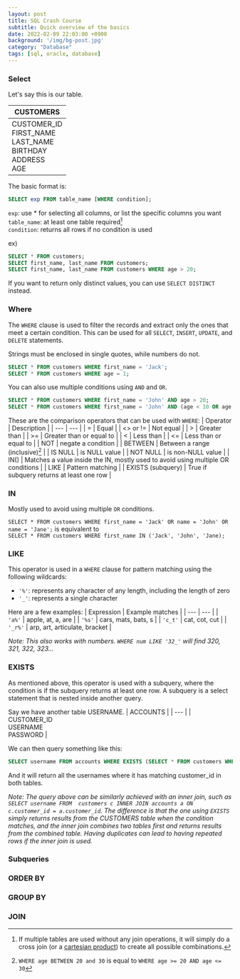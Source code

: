 ```yaml
---
layout: post
title: SQL Crash Course
subtitle: Quick overview of the basics
date: 2022-02-09 22:03:00 +0900
background: '/img/bg-post.jpg'
category: "Database"
tags: [sql, oracle, database]
---
```


### Select

Let's say this is our table.

| CUSTOMERS |
| --- |
| CUSTOMER_ID<br>FIRST_NAME<br>LAST_NAME<br>BIRTHDAY<br>ADDRESS<br>AGE |


The basic format is:
```sql
SELECT exp FROM table_name [WHERE condition];
```

`exp`: use * for selecting all columns, or list the specific columns you want  
`table_name`: at least one table required[^1]  
`condition`: returns all rows if no condition is used

ex)
```sql
SELECT * FROM customers;
SELECT first_name, last_name FROM customers;
SELECT first_name, last_name FROM customers WHERE age > 20;
```

If you want to return only distinct values, you can use `SELECT DISTINCT` instead. 

### Where
The `WHERE` clause is used to filter the records and extract only the ones that meet a certain condition. This can be used for all `SELECT`, `INSERT`, `UPDATE`, and `DELETE` statements. 

Strings must be enclosed in single quotes, while numbers do not. 
```sql
SELECT * FROM customers WHERE first_name = 'Jack';
SELECT * FROM customers WHERE age = 1;
```

You can also use multiple conditions using `AND` and `OR`.
```sql
SELECT * FROM customers WHERE first_name = 'John' AND age > 20;
SELECT * FROM customers WHERE first_name = 'John' AND (age < 10 OR age > 30);
```

These are the comparison operators that can be used with `WHERE`:
| Operator | Description |
| --- | --- |
| = | Equal | 
| <> or != | Not equal |
| > | Greater than |
| >= | Greater than or equal to |
| < | Less than |
| <= | Less than or equal to |
| NOT | negate a condition |
| BETWEEN | Between a range (inclusive)[^2] |
| IS NULL | is NULL value |
| NOT NULL | is  non-NULL value |
| IN() | Matches a value inside the IN, mostly used to avoid using multiple OR conditions |
| LIKE | Pattern matching |
| EXISTS (subquery) | True if subquery returns at least one row |

### IN
Mostly used to avoid using multiple `OR` conditions.

`SELECT * FROM customers WHERE first_name = 'Jack' OR name = 'John' OR name = 'Jane';` is equivalent to   
`SELECT * FROM customers WHERE first_name IN ('Jack', 'John', 'Jane);`

### LIKE
This operator is used in a `WHERE` clause for pattern matching using the following wildcards:
* `'%'`: represents any character of any length, including the length of zero
* `'_'`: represents a single character

Here are a few examples:
| Expression | Example matches |
| --- | --- |
| `'a%'` | apple, at, a, are |
| `'%s'` | cars, mats, bats, s |
| `'c_t'` | cat, cot, cut |
| `'_r%'` | arp, art, articulate, bracket |

*Note: This also works with numbers. `WHERE num LIKE '32_'` will find 320, 321, 322, 323...*

### EXISTS
As mentioned above, this operator is used with a subquery, where the condition is if the subquery returns at least one row. A subquery is a select statement that is nested inside another query. 

Say we have another table USERNAME.
| ACCOUNTS | 
| --- | 
| CUSTOMER_ID<br>USERNAME<br>PASSWORD |

We can then query something like this:
```sql
SELECT username FROM accounts WHERE EXISTS (SELECT * FROM customers WHERE customers.customer_id = accounts.customer_id);
```
And it will return all the usernames where it has matching customer_id in both tables. 

*Note: The query above can be similarly achieved with an inner join, such as `SELECT username FROM  customers c INNER JOIN accounts a ON c.customer_id = a.customer_id`. The difference is that the one using `EXISTS` simply returns results from the CUSTOMERS table when the condition matches, and the inner join combines two tables first and returns results from the combined table. Having duplicates can lead to having repeated rows if the inner join is used.*

### Subqueries

### ORDER BY

### GROUP BY 

### JOIN





[^1]: If multiple tables are used without any join operations, it will simply do a cross join (or a [cartesian product](https://en.wikipedia.org/wiki/Cartesian_product)) to create all possible combinations.
[^2]: `WHERE age BETWEEN 20 and 30` is equal to `WHERE age >= 20 AND age <= 30`
